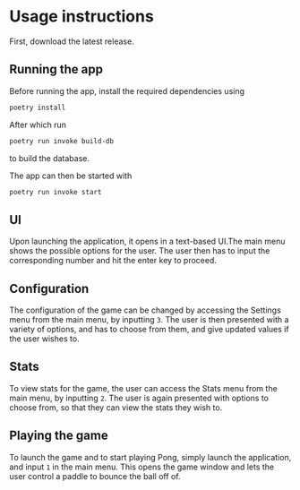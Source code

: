 # Usage instructions

First, download the latest release.

## Running the app

Before running the app, install the required dependencies using

```bash
poetry install
```

After which run

```bash
poetry run invoke build-db
```

to build the database.

The app can then be started with

```bash
poetry run invoke start
```

## UI

Upon launching the application, it opens in a text-based UI.The main menu shows the possible options for the user. The user then has to input the corresponding number and hit the enter key to proceed.

## Configuration

The configuration of the game can be changed by accessing the Settings menu from the main menu, by inputting `3`. The user is then presented with a variety of options, and has to choose from them, and give updated values if the user wishes to.

## Stats

To view stats for the game, the user can access the Stats menu from the main menu, by inputting `2`. The user is again presented with options to choose from, so that they can view the stats they wish to.

## Playing the game

To launch the game and to start playing Pong, simply launch the application, and input `1` in the main menu. This opens the game window and lets the user control a paddle to bounce the ball off of.
